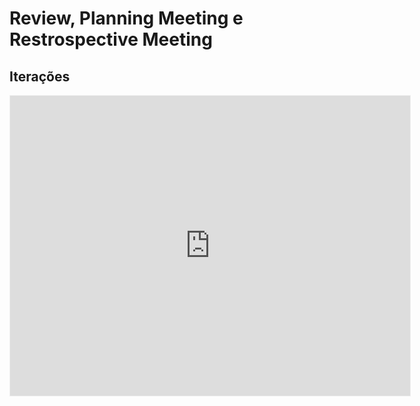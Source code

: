 # Review, Planning Meeting e Restrospective Meeting

## Iterações

<iframe src='https://app.mural.co/embed/a987aaf3-f649-441f-a235-8027a21a6387'
  width='100%'
  height='480px'
  style='min-width: 640px; min-height: 480px; background-color: #f4f4f4; border: 1px solid #efefef'
  sandbox='allow-same-origin allow-scripts allow-modals allow-popups allow-popups-to-escape-sandbox'/>
